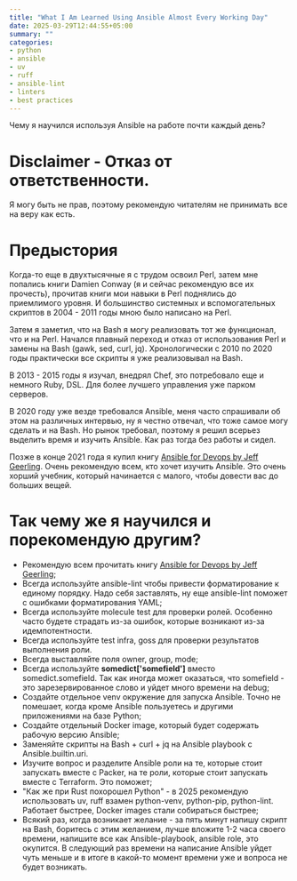 ```yaml
---
title: "What I Am Learned Using Ansible Almost Every Working Day"
date: 2025-03-29T12:44:55+05:00
summary: ""
categories:
- python
- ansible
- uv
- ruff
- ansible-lint
- linters
- best practices
---
```

Чему я научился используя Ansible на работе почти каждый день?
<!--more-->

# Disclaimer - Отказ от ответственности.

Я могу быть не прав, поэтому рекомендую читателям не принимать все на веру как есть.

# Предыстория

Когда-то еще в двухтысячные я с трудом освоил Perl, затем мне попались книги Damien Conway (я и сейчас рекомендую все их прочесть), прочитав книги мои навыки
в Perl поднялись до приемлимого уровня. И большинство системных и вспомогательных скриптов в 2004 - 2011 годы мною было написано на Perl.

Затем я заметил, что на Bash я могу реализовать тот же функционал, что и на Perl. Начался плавный переход и отказ от использования Perl и замены на Bash (gawk, sed, curl, jq).
Хронологически с 2010 по 2020 годы практически все скрипты я уже реализовывал на Bash. 

В 2013 - 2015 годы я изучал, внедрял Chef, это потребовало еще и немного Ruby, DSL. Для более лучшего управления уже парком серверов.

В 2020 году уже везде требовался Ansible, меня часто спрашивали об этом на различных интервью, ну я честно отвечал, что тоже самое могу сделать и на Bash. Но рынок требовал, поэтому я решил всерьез выделить время и изучить Ansible. Как раз тогда без работы и сидел.

Позже в конце 2021 года я купил книгу [Ansible for Devops by Jeff Geerling](https://www.ansiblefordevops.com/). Очень рекомендую всем, кто хочет изучить Ansible. Это очень хорший учебник, который начинается с малого, чтобы довести вас до больших вещей.

# Так чему же я научился и порекомендую другим?

* Рекомендую всем прочитать книгу [Ansible for Devops by Jeff Geerling](https://www.ansiblefordevops.com/);
* Всегда используйте ansible-lint чтобы привести форматирование к единому порядку. Надо себя заставлять, ну еще ansible-lint поможет с ошибками форматирования YAML;
* Всегда используйте molecule test для проверки ролей. Особенно часто будете страдать из-за ошибок, которые возникают из-за идемпотентности.
* Всегда используйте test infra, goss для проверки результатов выполнения роли.
* Всегда выставляйте поля owner, group, mode;
* Всегда используйте **somedict['somefield']** вместо somedict.somefield. Так как иногда может оказаться, что somefield - это зарезервированное слово и уйдет много времени на debug;
* Создайте отдельное venv окружение для запуска Ansible. Точно не помешает, когда кроме Ansible пользуетесь и другими приложениями на базе Python;
* Создайте отдельный Docker image, который будет содержать рабочую версию Ansible;
* Заменяйте скрипты на Bash + curl + jq на Ansible playbook с Ansible.builtin.uri.
* Изучите вопрос и разделите Ansible роли на те, которые стоит запускать вместе с Packer, на те роли, которые стоит запускать вместе с Terraform. Это поможет;
* "Как же при Rust похорошел Python" - в 2025 рекомендую использовать uv, ruff взамен python-venv, python-pip, python-lint. Работает быстрее, Docker images стали собираться быстрее;
* Всякий раз, когда возникает желание - за пять минут напишу скрипт на Bash, боритесь с этим желанием, лучше вложите 1-2 часа своего времени, напишите все как Ansible-playbook, ansible role, это окупится. В следующий раз времени на написание Ansible уйдет чуть меньше и в итоге в какой-то момент времени уже и вопроса не будет возникать.
 
